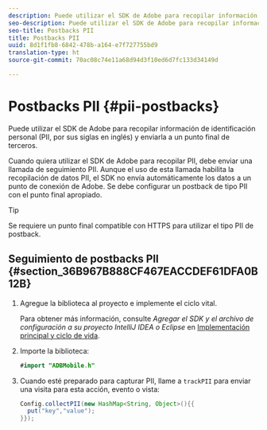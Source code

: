 ```yaml
---
description: Puede utilizar el SDK de Adobe para recopilar información de identificación personal (PII, por sus siglas en inglés) y enviarla a un punto final de terceros.
seo-description: Puede utilizar el SDK de Adobe para recopilar información de identificación personal (PII, por sus siglas en inglés) y enviarla a un punto final de terceros.
seo-title: Postbacks PII
title: Postbacks PII
uuid: 8d1f1fb8-6842-478b-a164-e7f727755bd9
translation-type: ht
source-git-commit: 70ac08c74e11a68d94d3f10ed6d7fc133d34149d

---
```



# Postbacks PII {#pii-postbacks}

Puede utilizar el SDK de Adobe para recopilar información de identificación personal (PII, por sus siglas en inglés) y enviarla a un punto final de terceros.

Cuando quiera utilizar el SDK de Adobe para recopilar PII, debe enviar una llamada de seguimiento PII. Aunque el uso de esta llamada habilita la recopilación de datos PII, el SDK no envía automáticamente los datos a un punto de conexión de Adobe. Se debe configurar un postback de tipo PII con el punto final apropiado.

>[!TIP]
>
>Se requiere un punto final compatible con HTTPS para utilizar el tipo PII de postback.

## Seguimiento de postbacks PII {#section_36B967B888CF467EACCDEF61DFA0B12B}

1. Agregue la biblioteca al proyecto e implemente el ciclo vital.

   Para obtener más información, consulte *Agregar el SDK y el archivo de configuración a su proyecto IntelliJ IDEA o Eclipse* en [Implementación principal y ciclo de vida](/help/android/getting-started/dev-qs.md).

1. Importe la biblioteca:

   ```java
   #import "ADBMobile.h"
   ```

1. Cuando esté preparado para capturar PII, llame a `trackPII` para enviar una visita para esta acción, evento o vista:

   ```java
   Config.collectPII(new HashMap<String, Object>(){{
     put("key","value");
   }});
   ```

